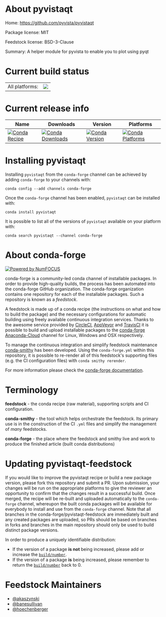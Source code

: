 About pyvistaqt
===============

Home: https://github.com/pyvista/pyvistaqt

Package license: MIT

Feedstock license: BSD-3-Clause

Summary: A helper module for pyvista to enable you to plot using pyqt



Current build status
====================


<table><tr><td>All platforms:</td>
    <td>
      <a href="https://dev.azure.com/conda-forge/feedstock-builds/_build/latest?definitionId=10180&branchName=master">
        <img src="https://dev.azure.com/conda-forge/feedstock-builds/_apis/build/status/pyvistaqt-feedstock?branchName=master">
      </a>
    </td>
  </tr>
</table>

Current release info
====================

| Name | Downloads | Version | Platforms |
| --- | --- | --- | --- |
| [![Conda Recipe](https://img.shields.io/badge/recipe-pyvistaqt-green.svg)](https://anaconda.org/conda-forge/pyvistaqt) | [![Conda Downloads](https://img.shields.io/conda/dn/conda-forge/pyvistaqt.svg)](https://anaconda.org/conda-forge/pyvistaqt) | [![Conda Version](https://img.shields.io/conda/vn/conda-forge/pyvistaqt.svg)](https://anaconda.org/conda-forge/pyvistaqt) | [![Conda Platforms](https://img.shields.io/conda/pn/conda-forge/pyvistaqt.svg)](https://anaconda.org/conda-forge/pyvistaqt) |

Installing pyvistaqt
====================

Installing `pyvistaqt` from the `conda-forge` channel can be achieved by adding `conda-forge` to your channels with:

```
conda config --add channels conda-forge
```

Once the `conda-forge` channel has been enabled, `pyvistaqt` can be installed with:

```
conda install pyvistaqt
```

It is possible to list all of the versions of `pyvistaqt` available on your platform with:

```
conda search pyvistaqt --channel conda-forge
```


About conda-forge
=================

[![Powered by NumFOCUS](https://img.shields.io/badge/powered%20by-NumFOCUS-orange.svg?style=flat&colorA=E1523D&colorB=007D8A)](http://numfocus.org)

conda-forge is a community-led conda channel of installable packages.
In order to provide high-quality builds, the process has been automated into the
conda-forge GitHub organization. The conda-forge organization contains one repository
for each of the installable packages. Such a repository is known as a *feedstock*.

A feedstock is made up of a conda recipe (the instructions on what and how to build
the package) and the necessary configurations for automatic building using freely
available continuous integration services. Thanks to the awesome service provided by
[CircleCI](https://circleci.com/), [AppVeyor](https://www.appveyor.com/)
and [TravisCI](https://travis-ci.com/) it is possible to build and upload installable
packages to the [conda-forge](https://anaconda.org/conda-forge)
[Anaconda-Cloud](https://anaconda.org/) channel for Linux, Windows and OSX respectively.

To manage the continuous integration and simplify feedstock maintenance
[conda-smithy](https://github.com/conda-forge/conda-smithy) has been developed.
Using the ``conda-forge.yml`` within this repository, it is possible to re-render all of
this feedstock's supporting files (e.g. the CI configuration files) with ``conda smithy rerender``.

For more information please check the [conda-forge documentation](https://conda-forge.org/docs/).

Terminology
===========

**feedstock** - the conda recipe (raw material), supporting scripts and CI configuration.

**conda-smithy** - the tool which helps orchestrate the feedstock.
                   Its primary use is in the construction of the CI ``.yml`` files
                   and simplify the management of *many* feedstocks.

**conda-forge** - the place where the feedstock and smithy live and work to
                  produce the finished article (built conda distributions)


Updating pyvistaqt-feedstock
============================

If you would like to improve the pyvistaqt recipe or build a new
package version, please fork this repository and submit a PR. Upon submission,
your changes will be run on the appropriate platforms to give the reviewer an
opportunity to confirm that the changes result in a successful build. Once
merged, the recipe will be re-built and uploaded automatically to the
`conda-forge` channel, whereupon the built conda packages will be available for
everybody to install and use from the `conda-forge` channel.
Note that all branches in the conda-forge/pyvistaqt-feedstock are
immediately built and any created packages are uploaded, so PRs should be based
on branches in forks and branches in the main repository should only be used to
build distinct package versions.

In order to produce a uniquely identifiable distribution:
 * If the version of a package **is not** being increased, please add or increase
   the [``build/number``](https://conda.io/docs/user-guide/tasks/build-packages/define-metadata.html#build-number-and-string).
 * If the version of a package **is** being increased, please remember to return
   the [``build/number``](https://conda.io/docs/user-guide/tasks/build-packages/define-metadata.html#build-number-and-string)
   back to 0.

Feedstock Maintainers
=====================

* [@akaszynski](https://github.com/akaszynski/)
* [@banesullivan](https://github.com/banesullivan/)
* [@hoechenberger](https://github.com/hoechenberger/)

